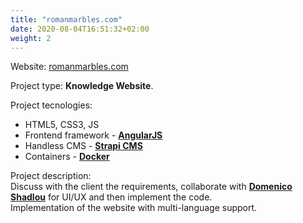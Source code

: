 ```yaml
---
title: "romanmarbles.com"
date: 2020-08-04T16:51:32+02:00
weight: 2
---
```


Website: [romanmarbles.com](https://romanmarbles.com)

Project type: **Knowledge Website**.

Project tecnologies:
- HTML5, CSS3, JS
- Frontend framework - [**AngularJS**](https://angularjs.org/) 
- Handless CMS - [**Strapi CMS**](https://strapi.io/)
- Containers - [**Docker**](https://www.docker.com/)

Project description:  
Discuss with the client the requirements, collaborate with [**Domenico Shadlou**](https://domenicoshadlou.ch) for UI/UX and then implement the code.  
Implementation of the website with multi-language support.
